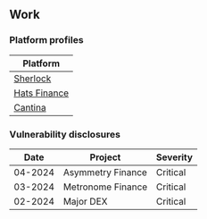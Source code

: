 ## Work

### Platform profiles

| Platform |
|----------|
|     [Sherlock](https://audits.sherlock.xyz/watson/Bahurum)    |
|    [Hats Finance](https://app.hats.finance/profile/Bahurum)     |
|     [Cantina](https://cantina.xyz/u/bahurum)     |

### Vulnerability disclosures
| Date    | Project         | Severity     |
|---------|-----------------|--------------|
| 04-2024 |Asymmetry Finance| Critical     |
| 03-2024 |Metronome Finance| Critical     |
| 02-2024 | Major DEX       | Critical     |
